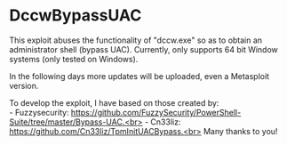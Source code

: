 <h1>DccwBypassUAC</h1>

This exploit abuses the functionality of "dccw.exe" so as to obtain an administrator shell (bypass UAC). Currently, only supports 64 bit Window systems (only tested on Windows).

In the following days more updates will be uploaded, even a Metasploit version.

To develop the exploit, I have based on those created by:<br>
	- Fuzzysecurity: https://github.com/FuzzySecurity/PowerShell-Suite/tree/master/Bypass-UAC.<br>
	- Cn33liz: https://github.com/Cn33liz/TpmInitUACBypass.<br>
Many thanks to you!
